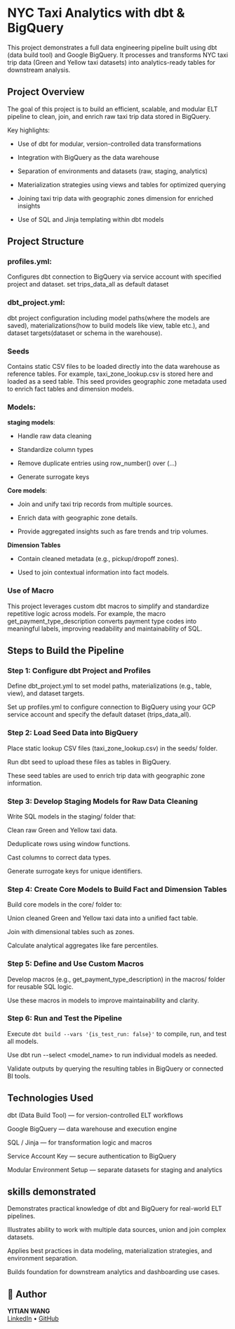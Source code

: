 # NYC Taxi Analytics with dbt & BigQuery

This project demonstrates a full data engineering pipeline built using dbt (data build tool) and Google BigQuery. It processes and transforms NYC taxi trip data (Green and Yellow taxi datasets) into analytics-ready tables for downstream analysis.

## Project Overview
The goal of this project is to build an efficient, scalable, and modular ELT pipeline to clean, join, and enrich raw taxi trip data stored in BigQuery. 

Key highlights:

- Use of dbt for modular, version-controlled data transformations

- Integration with BigQuery as the data warehouse

- Separation of environments and datasets (raw, staging, analytics)

- Materialization strategies using views and tables for optimized querying

- Joining taxi trip data with geographic zones dimension for enriched insights

- Use of SQL and Jinja templating within dbt models

## Project Structure
### profiles.yml:
Configures dbt connection to BigQuery via service account with specified project and dataset.
set trips_data_all as default dataset

### dbt_project.yml:
dbt project configuration including model paths(where the models are saved), materializations(how to build models like view, table etc.), and dataset targets(dataset or schema in the warehouse).


### Seeds
Contains static CSV files to be loaded directly into the data warehouse as reference tables.
For example, taxi_zone_lookup.csv is stored here and loaded as a seed table. This seed provides geographic zone metadata used to enrich fact tables and dimension models.

### Models:
**staging models**:

- Handle raw data cleaning

- Standardize column types

- Remove duplicate entries using row_number() over (...)

- Generate surrogate keys

**Core models**:
  
- Join and unify taxi trip records from multiple sources.

- Enrich data with geographic zone details.

- Provide aggregated insights such as fare trends and trip volumes.

**Dimension Tables**

- Contain cleaned metadata (e.g., pickup/dropoff zones).

- Used to join contextual information into fact models.

### Use of Macro

This project leverages custom dbt macros to simplify and standardize repetitive logic across models. For example, the macro get_payment_type_description converts payment type codes into meaningful labels, improving readability and maintainability of SQL.

## Steps to Build the Pipeline
### Step 1: Configure dbt Project and Profiles
Define dbt_project.yml to set model paths, materializations (e.g., table, view), and dataset targets.

Set up profiles.yml to configure connection to BigQuery using your GCP service account and specify the default dataset (trips_data_all).

### Step 2: Load Seed Data into BigQuery
Place static lookup CSV files (taxi_zone_lookup.csv) in the seeds/ folder.

Run dbt seed to upload these files as tables in BigQuery.

These seed tables are used to enrich trip data with geographic zone information.

### Step 3: Develop Staging Models for Raw Data Cleaning
Write SQL models in the staging/ folder that:

Clean raw Green and Yellow taxi data.

Deduplicate rows using window functions.

Cast columns to correct data types.

Generate surrogate keys for unique identifiers.

### Step 4: Create Core Models to Build Fact and Dimension Tables
Build core models in the core/ folder to:

Union cleaned Green and Yellow taxi data into a unified fact table.

Join with dimensional tables such as zones.

Calculate analytical aggregates like fare percentiles.

### Step 5: Define and Use Custom Macros
Develop macros (e.g., get_payment_type_description) in the macros/ folder for reusable SQL logic.

Use these macros in models to improve maintainability and clarity.

### Step 6: Run and Test the Pipeline
Execute ```dbt build --vars '{is_test_run: false}'``` to compile, run, and test all models.

Use dbt run --select <model_name> to run individual models as needed.

Validate outputs by querying the resulting tables in BigQuery or connected BI tools.


## Technologies Used
dbt (Data Build Tool) — for version-controlled ELT workflows

Google BigQuery — data warehouse and execution engine

SQL / Jinja — for transformation logic and macros

Service Account Key — secure authentication to BigQuery

Modular Environment Setup — separate datasets for staging and analytics



## skills demonstrated 
Demonstrates practical knowledge of dbt and BigQuery for real-world ELT pipelines.

Illustrates ability to work with multiple data sources, union and join complex datasets.

Applies best practices in data modeling, materialization strategies, and environment separation.

Builds foundation for downstream analytics and dashboarding use cases.

## 👤 Author

**YITIAN WANG**  
[LinkedIn](www.linkedin.com/in/yitian-w-de) • [GitHub](https://github.com/scarlett-de)



